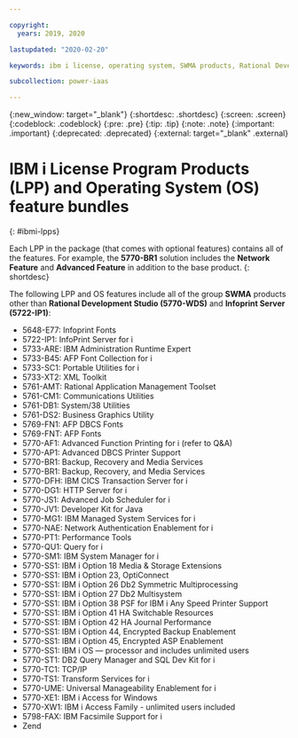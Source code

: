 ```yaml
---

copyright:
  years: 2019, 2020

lastupdated: "2020-02-20"

keywords: ibm i license, operating system, SWMA products, Rational Development Studio

subcollection: power-iaas

---
```


{:new_window: target="_blank"}
{:shortdesc: .shortdesc}
{:screen: .screen}
{:codeblock: .codeblock}
{:pre: .pre}
{:tip: .tip}
{:note: .note}
{:important: .important}
{:deprecated: .deprecated}
{:external: target="_blank" .external}

# IBM i License Program Products (LPP) and Operating System (OS) feature bundles
{: #ibmi-lpps}

Each LPP in the package (that comes with optional features) contains all of the features. For example, the **5770-BR1** solution includes the **Network Feature** and **Advanced Feature** in addition to the base product.
{: shortdesc}

The following LPP and OS features include all of the group **SWMA** products other than
**Rational Development Studio (5770-WDS)** and **Infoprint Server (5722-IP1)**:

- 5648-E77: Infoprint Fonts
- 5722-IP1: InfoPrint Server for i
- 5733-ARE: IBM Administration Runtime Expert
- 5733-B45: AFP Font Collection for i
- 5733-SC1: Portable Utilities for i
- 5733-XT2: XML Toolkit
- 5761-AMT: Rational Application Management Toolset
- 5761-CM1: Communications Utilities
- 5761-DB1: System/38 Utilities
- 5761-DS2: Business Graphics Utility
- 5769-FN1: AFP DBCS Fonts
- 5769-FNT: AFP Fonts
- 5770-AF1: Advanced Function Printing for i (refer to Q&A)
- 5770-AP1: Advanced DBCS Printer Support
- 5770-BR1: Backup, Recovery and Media Services
- 5770-BR1: Backup, Recovery, and Media Services
- 5770-DFH: IBM CICS Transaction Server for i
- 5770-DG1: HTTP Server for i
- 5770-JS1: Advanced Job Scheduler for i
- 5770-JV1: Developer Kit for Java
- 5770-MG1: IBM Managed System Services for i
- 5770-NAE: Network Authentication Enablement for i
- 5770-PT1: Performance Tools
- 5770-QU1: Query for i
- 5770-SM1: IBM System Manager for i
- 5770-SS1: IBM i Option 18 Media & Storage Extensions
- 5770-SS1: IBM i Option 23, OptiConnect
- 5770-SS1: IBM i Option 26 Db2 Symmetric Multiprocessing
- 5770-SS1: IBM i Option 27 Db2 Multisystem
- 5770-SS1: IBM i Option 38 PSF for IBM i Any Speed Printer Support
- 5770-SS1: IBM i Option 41 HA Switchable Resources
- 5770-SS1: IBM i Option 42 HA Journal Performance
- 5770-SS1: IBM i Option 44, Encrypted Backup Enablement
- 5770-SS1: IBM i Option 45, Encrypted ASP Enablement
- 5770-SS1: IBM i OS — processor and includes unlimited users
- 5770-ST1: DB2 Query Manager and SQL Dev Kit for i
- 5770-TC1: TCP/IP
- 5770-TS1: Transform Services for i
- 5770-UME: Universal Manageability Enablement for i
- 5770-XE1: IBM i Access for Windows
- 5770-XW1: IBM i Access Family - unlimited users included
- 5798-FAX: IBM Facsimile Support for i
- Zend
